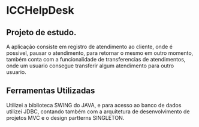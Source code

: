 # ICCHelpDesk

## Projeto de estudo. 
 A aplicação consiste em registro de atendimento ao cliente, onde é possivel,
pausar o atendimento, para retornar o mesmo em outro momento, também conta
com a funcionalidade de transferencias de atendimentos, onde um usuario consegue 
transferir algum atendimento para outro usuario.


## Ferramentas Utilizadas

 Utilizei a biblioteca SWING do JAVA, e para acesso ao banco de dados utilizei 
 JDBC, contando também com a arquitetura de desenvolvimento de projetos MVC e o design partterns SINGLETON.



